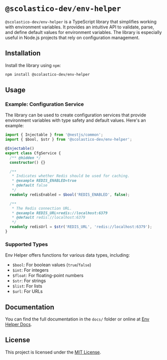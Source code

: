 # `@scolastico-dev/env-helper`

`@scolastico-dev/env-helper` is a TypeScript library that simplifies working with environment variables. It provides an intuitive API to validate, parse, and define default values for environment variables. The library is especially useful in Node.js projects that rely on configuration management.

## Installation

Install the library using `npm`:

```bash
npm install @scolastico-dev/env-helper
```

## Usage

### Example: Configuration Service

The library can be used to create configuration services that provide environment variables with type safety and default values. Here's an example:

```typescript
import { Injectable } from '@nestjs/common';
import { $bool, $str } from '@scolastico-dev/env-helper';

@Injectable()
export class CfgService {
  /** @hidden */
  constructor() {}

  /**
   * Indicates whether Redis should be used for caching.
   * @example REDIS_ENABLED=true
   * @default false
   */
  readonly redisEnabled = $bool('REDIS_ENABLED', false);

  /**
   * The Redis connection URL.
   * @example REDIS_URL=redis://localhost:6379
   * @default redis://localhost:6379
   */
  readonly redisUrl = $str('REDIS_URL', 'redis://localhost:6379');
}
```

### Supported Types

Env Helper offers functions for various data types, including:

* `$bool`: For boolean values (`true`/`false`)
* `$int`: For integers
* `$float`: For floating-point numbers
* `$str`: For strings
* `$list`: For lists
* `$url`: For URLs

## Documentation

You can find the full documentation in the `docs/` folder or online at [Env Helper Docs](https://scolastico-dev.github.io/env-helper/).

## License

This project is licensed under the [MIT License](./LICENSE).
